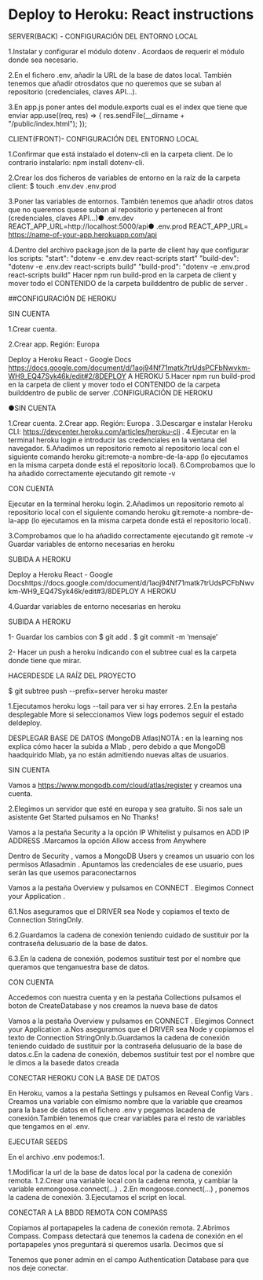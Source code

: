 # Deploy to Heroku: React instructions

SERVER(BACK) - CONFIGURACIÓN DEL ENTORNO LOCAL

1.Instalar y configurar el módulo  dotenv . Acordaos de requerir el módulo donde sea necesario.

2.En el fichero .env, añadir la URL de la base de datos local. También tenemos que añadir otrosdatos que no queremos que se suban al repositorio (credenciales, claves API...).

3.En app.js poner antes del module.exports cual es el index que tiene que enviar  app.use((req, res) => {     res.sendFile(__dirname + "/public/index.html");    });


CLIENT(FRONT)- CONFIGURACIÓN DEL ENTORNO LOCAL

1.Confirmar que está instalado el dotenv-cli en la carpeta client. De lo contrario instalarlo:    npm install dotenv-cli.

2.Crear los dos ficheros de variables de entorno en la raíz de la carpeta client:    $ touch .env.dev .env.prod

3.Poner las variables de entornos.  También tenemos que añadir otros datos que no queremos quese suban al repositorio y pertenecen al front (credenciales, claves API...)●  .env.dev    REACT_APP_URL=http://localhost:5000/api●     .env.prod    REACT_APP_URL= https://name-of-your-app.herokuapp.com/api

4.Dentro del archivo package.json de la parte de client hay que configurar los scripts:     "start": "dotenv -e .env.dev react-scripts start"     "build-dev": "dotenv -e .env.dev react-scripts build"     "build-prod": "dotenv -e .env.prod react-scripts build"
Hacer npm run build-prod en la carpeta de client y mover todo el  CONTENIDO  de la carpeta builddentro de  public  de  server .

##CONFIGURACIÓN DE HEROKU

SIN CUENTA

1.Crear cuenta.

2.Crear app. Región:  Europa 

Deploy a Heroku React - Google Docs https://docs.google.com/document/d/1aoj94Nf71matk7trUdsPCFbNwvkm-WH9_EQ47Syk46k/edit#2/8DEPLOY A HEROKU
5.Hacer npm run build-prod en la carpeta de client y mover todo el  CONTENIDO  de la carpeta builddentro de  public  de  server .CONFIGURACIÓN DE HEROKU

●SIN CUENTA

1.Crear cuenta.
2.Crear app. Región:  Europa .
3.Descargar e instalar Heroku CLI:  https://devcenter.heroku.com/articles/heroku-cli .
4.Ejecutar en la terminal  heroku login  e introducir las credenciales en la ventana del navegador.
5.Añadimos un repositorio remoto al repositorio local con el siguiente comando  heroku git:remote-a nombre-de-la-app  (lo ejecutamos en la misma carpeta donde está el repositorio local).
6.Comprobamos que lo ha añadido correctamente ejecutando  git remote -v

CON CUENTA

Ejecutar en la terminal  heroku login.
2.Añadimos un repositorio remoto al repositorio local con el siguiente comando  heroku git:remote-a nombre-de-la-app  (lo ejecutamos en la misma carpeta donde está el repositorio local).

3.Comprobamos que lo ha añadido correctamente ejecutando  git remote -v
Guardar variables de entorno necesarias en heroku

SUBIDA A HEROKU

Deploy a Heroku React - Google Docshttps://docs.google.com/document/d/1aoj94Nf71matk7trUdsPCFbNwvkm-WH9_EQ47Syk46k/edit#3/8DEPLOY A HEROKU

4.Guardar variables de entorno necesarias en heroku

SUBIDA A HEROKU

1- Guardar los cambios con    $ git add .    $ git commit -m ‘mensaje’

2- Hacer un push a heroku indicando con el subtree cual es la carpeta donde tiene que mirar. 

HACERDESDE LA RAÍZ DEL PROYECTO 

$ git subtree push --prefix=server heroku master

1.Ejecutamos  heroku logs  --tail para ver si hay errores.
2.En la pestaña desplegable  More  si seleccionamos  View logs  podemos seguir el estado deldeploy.

DESPLEGAR BASE DE DATOS (MongoDB Atlas)NOTA : en la learning nos explica cómo hacer la subida a  Mlab , pero debido a que MongoDB haadquirido Mlab, ya no están admitiendo nuevas altas de usuarios.

SIN CUENTA

Vamos a  https://www.mongodb.com/cloud/atlas/register  y creamos una cuenta.

2.Elegimos un servidor que esté en europa y sea gratuito.
Si nos sale un asistente  Get Started  pulsamos en  No Thanks!

Vamos a la pestaña  Security  a la opción  IP Whitelist  y pulsamos en  ADD IP ADDRESS .Marcamos la opción  Allow access from Anywhere 

Dentro de  Security , vamos a  MongoDB Users  y creamos un usuario con los permisos  Atlasadmin . Apuntamos las credenciales de ese usuario, pues serán las que usemos paraconectarnos

Vamos a la pestaña  Overview  y pulsamos en  CONNECT . Elegimos  Connect your Application .

6.1.Nos aseguramos que el  DRIVER  sea Node y copiamos el texto de  Connection StringOnly.

6.2.Guardamos la cadena de conexión teniendo cuidado de sustituir por la contraseña delusuario de la base de datos.

6.3.En la cadena de conexión, podemos sustituir  test  por el nombre que queramos que tenganuestra base de datos.

CON CUENTA

Accedemos con nuestra cuenta y en la pestaña  Collections  pulsamos el boton de  CreateDatabase  y nos creamos la nueva base de datos

Vamos a la pestaña  Overview  y pulsamos en  CONNECT . Elegimos  Connect your Application .a.Nos aseguramos que el  DRIVER  sea Node y copiamos el texto de  Connection StringOnly.b.Guardamos la cadena de conexión teniendo cuidado de sustituir por la contraseña delusuario de la base de datos.c.En la cadena de conexión, debemos sustituir  test  por el nombre que le dimos a la basede datos creada


CONECTAR HEROKU CON LA BASE DE DATOS

En Heroku, vamos a la pestaña  Settings  y pulsamos en  Reveal Config Vars . Creamos una variable con elmismo nombre que la variable que creamos para la base de datos en el fichero  .env  y pegamos lacadena de conexión.También tenemos que crear variables para el resto de variables que tengamos en el .env.


EJECUTAR SEEDS

En el archivo  .env  podemos:1.

1.Modificar la url de la base de datos local por la cadena de conexión remota.
1.2.Crear una variable local con la cadena remota, y cambiar la variable enmongoose.connect(...) .
2.En  mongoose.connect(...) , ponemos la cadena de conexión.
3.Ejecutamos el script en local.

CONECTAR A LA BBDD REMOTA CON COMPASS

Copiamos al portapapeles la cadena de conexión remota.
2.Abrimos Compass. Compass detectará que tenemos la cadena de conexión en el portapapeles ynos preguntará si queremos usarla. Decimos que sí

Tenemos que poner  admin  en el campo  Authentication Database  para que nos deje conectar.
